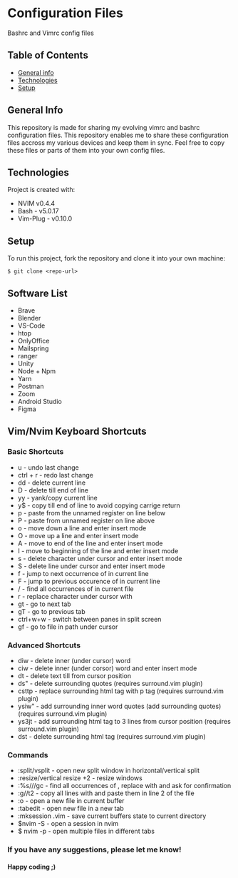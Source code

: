 # Configuration Files

Bashrc and Vimrc config files

## Table of Contents

- [General info](#general-info)
- [Technologies](#technologies)
- [Setup](#setup)

## General Info

This repository is made for sharing my evolving vimrc and bashrc configuration files.
This repository enables me to share these configuration files accross my various devices and keep them in sync.
Feel free to copy these files or parts of them into your own config files.

## Technologies

Project is created with:

- NVIM v0.4.4
- Bash - v5.0.17
- Vim-Plug - v0.10.0

## Setup

To run this project, fork the repository and clone it into your own machine:

```
$ git clone <repo-url>
```

## Software List

- Brave
- Blender
- VS-Code
- htop
- OnlyOffice
- Mailspring
- ranger
- Unity
- Node + Npm
- Yarn
- Postman
- Zoom
- Android Studio
- Figma

## Vim/Nvim Keyboard Shortcuts

### Basic Shortcuts

- u - undo last change
- ctrl + r - redo last change
- dd - delete current line
- D - delete till end of line
- yy - yank/copy current line 
- y$ - copy till end of line to avoid copying carrige return
- p - paste from the unnamed register on line below
- P - paste from unnamed register on line above
- o - move down a line and enter insert mode
- O - move up a line and enter insert mode
- A - move to end of the line and enter insert mode
- I - move to beginning of the line and enter insert mode
- s - delete character under cursor and enter insert mode
- S - delete line under cursor and enter insert mode
- f<char> - jump to next occurrence of <char> in current line
- F<char> - jump to previous occurence of <char> in current line
- /<text> - find all occurrences of <text> in current file
- r<char> - replace character under cursor with <char>
- gt - go to next tab 
- gT - go to previous tab
- ctrl+w+w - switch between panes in split screen
- gf - go to file in path under cursor

### Advanced Shortcuts

- diw - delete inner (under cursor) word
- ciw - delete inner (under corsor) word and enter insert mode
- dt<char> - delete text till <char> from cursor position
- ds" - delete surrounding quotes (requires surround.vim plugin)
- csttp - replace surrounding html tag with p tag (requires surround.vim plugin)
- ysiw" - add surrounding inner word quotes (add surrounding quotes) (requires surround.vim plugin)
- ys3jt - add surrounding html tag to 3 lines from cursor position (requires surround.vim plugin)
- dst - delete surrounding html tag (requires surround.vim plugin)

### Commands 

- :split/vsplit - open new split window in horizontal/vertical split
- :resize/vertical resize +2 - resize windows
- :%s/<old>/<new>/gc - find all occurrences of <old>, replace with <new> and ask for confirmation
- :g/<text>/t2 - copy all lines with <text> and paste them in line 2 of the file
- :o <filename> - open a new file in current buffer
- :tabedit <filename> - open new file in a new tab
- :mksession <filename>.vim - save current buffers state to current directory
- $nvim -S <filename> - open a session in nvim
- $ nvim -p <filename> <anotherfile> - open multiple files in different tabs

### If you have any suggestions, please let me know!

#### Happy coding ;)
